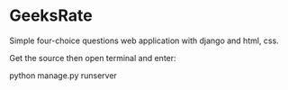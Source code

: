 # GeeksRate

Simple four-choice questions web application with django and html, css.

Get the source then open terminal and enter:

python manage.py runserver


